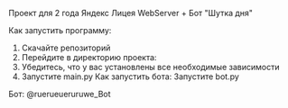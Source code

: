 Проект для 2 года Яндекс Лицея 
WebServer + Бот "Шутка дня"

Как запустить программу: 
1. Скачайте репозиторий 
2. Перейдите в директорию проекта: 
3. Убедитесь, что у вас установлены все необходимые зависимости 
4. Запустите main.py
Как запустить бота:
Запустите bot.py

Бот: @ruerueueruruwe_Bot
